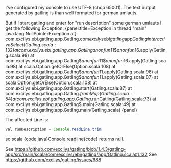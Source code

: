 I've configured my console to use UTF-8 (chcp 65001). The text output generated by gatling is than well formated for german umlauts.

But if I start gatling and enter for "run description" some german umlauts I get the following Exception:
{panel:title=Exception in thread "main" java.lang.NullPointerException at} com.excilys.ebi.gatling.app.Gatling.com$excilys$ebi$gatling$app$Gatling$$interactiveSelect(Gatling.scala:132)
at com.excilys.ebi.gatling.app.Gatling$$anonfun$11$$anonfun$16.apply(Gatling.scala:98)
at com.excilys.ebi.gatling.app.Gatling$$anonfun$11$$anonfun$16.apply(Gatling.scala:98)
at scala.Option.getOrElse(Option.scala:108)
at com.excilys.ebi.gatling.app.Gatling$$anonfun$11.apply(Gatling.scala:98)
at com.excilys.ebi.gatling.app.Gatling$$anonfun$11.apply(Gatling.scala:87)
at scala.Option.getOrElse(Option.scala:108)
at com.excilys.ebi.gatling.app.Gatling.start(Gatling.scala:87)
at com.excilys.ebi.gatling.app.Gatling$.fromMap(Gatling.scala:54)
at com.excilys.ebi.gatling.app.Gatling$.runGatling(Gatling.scala:73)
at com.excilys.ebi.gatling.app.Gatling$.main(Gatling.scala:49)
at com.excilys.ebi.gatling.app.Gatling.main(Gatling.scala)
{panel}

The affected Line is:
```java
val runDescription = Console.readLine.trim
```
so scala {code:java}Console.readline{code} returns null.


See https://github.com/excilys/gatling/blob/1.4.3/gatling-app/src/main/scala/com/excilys/ebi/gatling/app/Gatling.scala#L132
See https://github.com/excilys/gatling/issues/988
